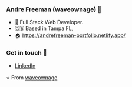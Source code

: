 ### Andre Freeman (waveownage) :wave:

- 🔭 Full Stack Web Developer.
- 🇬🇧 Based in Tampa FL,
- 🏠 https://andrefreeman-portfolio.netlify.app/

### Get in touch 📧

- [LinkedIn](https://www.linkedin.com/in/andre-freeman/)


⭐️ From [waveownage](https://github.com/waveownage)
